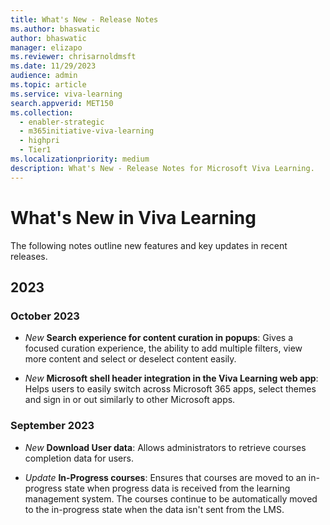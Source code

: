 ```yaml
---
title: What's New - Release Notes
ms.author: bhaswatic
author: bhaswatic
manager: elizapo
ms.reviewer: chrisarnoldmsft
ms.date: 11/29/2023
audience: admin
ms.topic: article
ms.service: viva-learning
search.appverid: MET150
ms.collection:
  - enabler-strategic
  - m365initiative-viva-learning
  - highpri
  - Tier1
ms.localizationpriority: medium
description: What's New - Release Notes for Microsoft Viva Learning.
---
```


# What's New in Viva Learning 

The following notes outline new features and key updates in recent releases. 

##  2023 

### October 2023

- *New* **Search experience for content curation in popups**: Gives a focused curation experience, the ability to add multiple filters, view more content and select or deselect content easily.

- *New* **Microsoft shell header integration in the Viva Learning web app**: Helps users to easily switch across Microsoft 365 apps, select themes and sign in or out similarly to other Microsoft apps.

### September 2023


- *New* **Download User data**: Allows administrators to retrieve courses completion data for users.

- *Update* **In-Progress courses**: Ensures that courses are moved to an in-progress state when progress data is received from the learning management system. The courses continue to be automatically moved to the in-progress state when the data isn't sent from the LMS.
